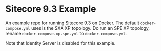 # Sitecore 9.3 Example

An example repo for running Sitecore 9.3 on Docker. The default `docker-compose.yml` uses is the SXA XP topology. Do run an SPE XP topology, rename `docker-compose.xp.spe.yml` to `docker-compose.yml`.

Note that Identity Server is disabled for this example.
